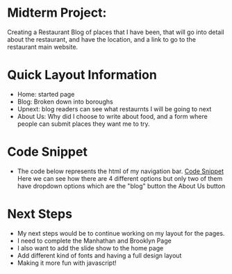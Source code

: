 # Midterm Project:
 Creating a Restaurant Blog of places that I have been, that will go into detail about the restaurant, and have the location, and a link to go to the restaurant main website.


# Quick Layout Information
- Home: started page
- Blog: Broken down into boroughs
- Upnext: blog readers can see what restaurnts I will be going to next
- About Us: Why did I choose to write about food, and a form where people can submit places they want me to try.

# Code Snippet
- The code below represents the html of my navigation bar.
[Code Snippet](MidtermProject/codesnippet.png)
 Here we can see how there are 4 different options but only two of them have dropdown options which are the "blog" button the About Us button

 # Next Steps
 - My next steps would be to continue working on my layout for the pages.
 - I need to complete the Manhathan and Brooklyn Page
 - I also want to add the slide show to the home page
 - Add different kind of fonts and having a full design layout 
 - Making it more fun with javascript!